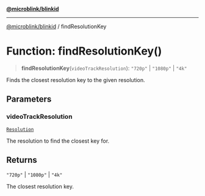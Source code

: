 [**@microblink/blinkid**](../README.md)

***

[@microblink/blinkid](../README.md) / findResolutionKey

# Function: findResolutionKey()

> **findResolutionKey**(`videoTrackResolution`): `"720p"` \| `"1080p"` \| `"4k"`

Finds the closest resolution key to the given resolution.

## Parameters

### videoTrackResolution

[`Resolution`](../type-aliases/Resolution.md)

The resolution to find the closest key for.

## Returns

`"720p"` \| `"1080p"` \| `"4k"`

The closest resolution key.
